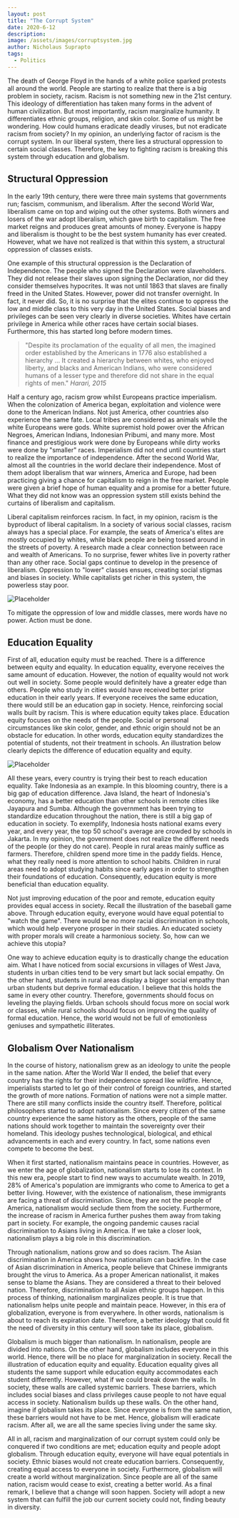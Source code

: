 ```yaml
---
layout: post
title: "The Corrupt System"
date: 2020-6-12
description: 
image: /assets/images/corruptsystem.jpg
author: Nicholaus Suprapto
tags: 
  - Politics
---
```

The death of George Floyd in the hands of a white police sparked protests all around the world. People are starting to realize that there is a big problem in society, racism. Racism is not something new in the 21st century. This ideology of differentiation has taken many forms in the advent of human civilization. But most importantly, racism marginalize humanity. It differentiates ethnic groups, religion, and skin color. Some of us might be wondering. How could humans eradicate deadly viruses, but not eradicate racism from society? In my opinion, an underlying factor of racism is the corrupt system. In our liberal system, there lies a structural oppression to certain social classes. Therefore, the key to fighting racism is breaking this system through education and globalism.

## Structural Oppression

In the early 19th century, there were three main systems that governments run; fascism, communism, and liberalism. After the second World War, liberalism came on top and wiping out the other systems. Both winners and losers of the war adopt liberalism, which gave birth to capitalism. The free market reigns and produces great amounts of money. Everyone is happy and liberalism is thought to be the best system humanity has ever created. However, what we have not realized is that within this system, a structural oppression of classes exists.

One example of this structural oppression is the Declaration of Independence. The people who signed the Declaration were slaveholders. They did not release their slaves upon signing the Declaration, nor did they consider themselves hypocrites. It was not until 1863 that slaves are finally freed in the United States. However, power did not transfer overnight. In fact, it never did. So, it is no surprise that the elites continue to oppress the low and middle class to this very day in the United States. Social biases and privileges can be seen very clearly in diverse societies. Whites have certain privilege in America while other races have certain social biases. Furthermore, this has started long before modern times. 

> "Despite its proclamation of the equality of all men, the imagined order established by the Americans in 1776 also established a hierarchy ... It created a hierarchy between whites, who enjoyed liberty, and blacks and American Indians, who were considered humans of a lesser type and therefore did not share in the equal rights of men."
> <cite>Harari, 2015</cite>

Half a century ago, racism grow whilst Europeans practice imperialism. When the colonization of America began, exploitation and violence were done to the American Indians. Not just America, other countries also experience the same fate. Local tribes are considered as animals while the white Europeans were gods. White supremist hold power over the African Negroes, American Indians, Indonesian Pribumi, and many more. Most finance and prestigious work were done by Europeans while dirty works were done by "smaller" races. Imperialism did not end until countries start to realize the importance of independence. After the second World War, almost all the countries in the world declare their independence. Most of them adopt liberalism that war winners, America and Europe, had been practicing giving a chance for capitalism to reign in the free market. People were given a brief hope of human equality and a promise for a better future. What they did not know was an oppression system still exists behind the curtains of liberalism and capitalism.

Liberal capitalism reinforces racism. In fact, in my opinion, racism is the byproduct of liberal capitalism. In a society of various social classes, racism always has a special place. For example, the seats of America's elites are mostly occupied by whites, while black people are being tossed around in the streets of poverty. A research made a clear connection between race and wealth of Americans. To no surprise, fewer whites live in poverty rather than any other race. Social gaps continue to develop in the presence of liberalism. Oppression to "lower" classes ensues, creating social stigmas and biases in society. While capitalists get richer in this system, the powerless stay poor.

![Placeholder](/assets/images/blackpoverty.jpg)

To mitigate the oppression of low and middle classes, mere words have no power. Action must be done.

## Education Equality

First of all, education equity must be reached. There is a difference between equity and equality. In education equality, everyone receives the same amount of education. However, the notion of equality would not work out well in society. Some people would definitely have a greater edge than others. People who study in cities would have received better prior education in their early years. If everyone receives the same education, there would still be an education gap in society. Hence, reinforcing social walls built by racism. This is where education equity takes place. Education equity focuses on the needs of the people. Social or personal circumstances like skin color, gender, and ethnic origin should not be an obstacle for education. In other words, education equity standardizes the potential of students, not their treatment in schools. An illustration below clearly depicts the difference of education equality and equity.

![Placeholder](/assets/images/equality.jpg)

All these years, every country is trying their best to reach education equality. Take Indonesia as an example. In this blooming country, there is a big gap of education difference. Java Island, the heart of Indonesia's economy, has a better education than other schools in remote cities like Jayapura and Sumba. Although the government has been trying to standardize education throughout the nation, there is still a big gap of education in society. To exemplify, Indonesia hosts national exams every year, and every year, the top 50 school's average are crowded by schools in Jakarta. In my opinion, the government does not realize the different needs of the people (or they do not care). People in rural areas mainly suffice as farmers. Therefore, children spend more time in the paddy fields. Hence, what they really need is more attention to school habits. Children in rural areas need to adopt studying habits since early ages in order to strengthen their foundations of education. Consequently, education equity is more beneficial than education equality.

Not just improving education of the poor and remote, education equity provides equal access in society. Recall the illustration of the baseball game above. Through education equity, everyone would have equal potential to "watch the game". There would be no more racial discrimination in schools, which would help everyone prosper in their studies. An educated society with proper morals will create a harmonious society. So, how can we achieve this utopia?

One way to achieve education equity is to drastically change the education aim. What I have noticed from social excursions in villages of West Java, students in urban cities tend to be very smart but lack social empathy. On the other hand, students in rural areas display a bigger social empathy than urban students but deprive formal education. I believe that this holds the same in every other country. Therefore, governments should focus on leveling the playing fields. Urban schools should focus more on social work or classes, while rural schools should focus on improving the quality of formal education. Hence, the world would not be full of emotionless geniuses and sympathetic illiterates.

## Globalism Over Nationalism

In the course of history, nationalism grew as an ideology to unite the people in the same nation. After the World War II ended, the belief that every country has the rights for their independence spread like wildfire. Hence, imperialists started to let go of their control of foreign countries, and started the growth of more nations. Formation of nations were not a simple matter. There are still many conflicts inside the country itself. Therefore, political philosophers started to adopt nationalism. Since every citizen of the same country experience the same history as the others, people of the same nations should work together to maintain the sovereignty over their homeland. This ideology pushes technological, biological, and ethical advancements in each and every country. In fact, some nations even compete to become the best.

When it first started, nationalism maintains peace in countries. However, as we enter the age of globalization, nationalism starts to lose its context. In this new era, people start to find new ways to accumulate wealth. In 2019, 28% of America's population are immigrants who come to America to get a better living. However, with the existence of nationalism, these immigrants are facing a threat of discrimination. Since, they are not the people of America, nationalism would seclude them from the society. Furthermore, the increase of racism in America further pushes them away from taking part in society. For example, the ongoing pandemic causes racial discrimination to Asians living in America. If we take a closer look, nationalism plays a big role in this discrimination.

Through nationalism, nations grow and so does racism. The Asian discrimination in America shows how nationalism can backfire. In the case of Asian discrimination in America, people believe that Chinese immigrants brought the virus to America. As a proper American nationalist, it makes sense to blame the Asians. They are considered a threat to their beloved nation. Therefore, discrimination to all Asian ethnic groups happen. In this process of thinking, nationalism marginalizes people. It is true that nationalism helps unite people and maintain peace. However, in this era of globalization, everyone is from everywhere. In other words, nationalism is about to reach its expiration date. Therefore, a better ideology that could fit the need of diversity in this century will soon take its place, globalism.

Globalism is much bigger than nationalism. In nationalism, people are divided into nations.  On the other hand, globalism includes everyone in this world. Hence, there will be no place for marginalization in society. Recall the illustration of education equity and equality. Education equality gives all students the same support while education equity accommodates each student differently. However, what if we could break down the walls. In society, these walls are called systemic barriers. These barriers, which includes social biases and class privileges cause people to not have equal access in society. Nationalism builds up these walls. On the other hand, imagine if globalism takes its place. Since everyone is from the same nation, these barriers would not have to be met. Hence, globalism will eradicate racism. After all, we are all the same species living under the same sky.

All in all, racism and marginalization of our corrupt system could only be conquered if two conditions are met; education equity and people adopt globalism. Through education equity, everyone will have equal potentials in society. Ethnic biases would not create education barriers. Consequently, creating equal access to everyone in society. Furthermore, globalism will create a world without marginalization. Since people are all of the same nation, racism would cease to exist, creating a better world. As a final remark, I believe that a change will soon happen. Society will adopt a new system that can fulfill the job our current society could not, finding beauty in diversity.
